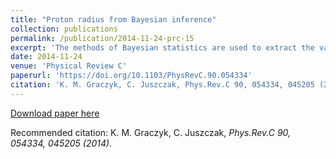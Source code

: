 ```yaml
---
title: "Proton radius from Bayesian inference"
collection: publications
permalink: /publication/2014-11-24-prc-15
excerpt: 'The methods of Bayesian statistics are used to extract the value of the proton radius from the elastic ep scattering data in a model-independent way.  To achieve that goal a large number of parametrizations (equivalent to neural network schemes) are considered and ranked by their conditional probability P(parametrization given data) instead of using the minimal error criterion. As a result the most probable proton radii values (rpE=0.899±0.003 fm, rpM=0.879±0.007 fm)  are obtained and systematic error due to freedom in the choice of parametrization is estimated. Correcting the data for the two-photon-exchange effect leads to smaller differences between the extracted values of rpE and rpM. The results disagree with recent muonic atom measurements.'
date: 2014-11-24
venue: 'Physical Review C'
paperurl: 'https://doi.org/10.1103/PhysRevC.90.054334'
citation: 'K. M. Graczyk, C. Juszczak, Phys.Rev.C 90, 054334, 045205 (2014)'
---
```


[Download paper here](https://journals.aps.org/prc/pdf/10.1103/PhysRevC.90.054334)

Recommended citation: K. M. Graczyk, C. Juszczak, <i>Phys.Rev.C 90, 054334, 045205 (2014)</i>.
